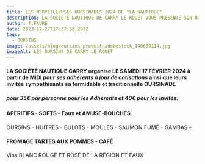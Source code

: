 ```yaml
---
title: LES MERVEILLEUSES OURSINADES 2024 DE "LA NAUTIQUE"
description: LA SOCIÉTÉ NAUTIQUE DE CARRY LE ROUET VOUS PRESENTE SON OURSINADE 2024
author: f.FAURE
date: 2023-12-27T17:37:58.207Z
tags:
  - OURSINS
image: /assets/blog/oursins-produit-adobestock_140669114.jpg
imageAlt: LES OURSINS DE CARRY LE ROUET
---
```

#### **LA SOCIÉTÉ NAUTIQUE CARRY** organise  **LE SAMEDI 17 FÉVRIER 2024** à partir de **MIDI** pour *ses adhérents à jour de cotisations* ainsi que leurs invités sympathisants sa formidable et traditionnelle **OURSINADE** 

##### pour 35€ par personne pour les Adhérents et 40€ pour les invités:

#### APERITIFS - SOFTS - Eaux et AMUSE-BOUCHES

#### 
OURSINS - HUITRES - BULOTS - MOULES - SAUMON FUMÉ - GAMBAS - 

#### FROMAGE TARTES AUX POMMES - CAFÉ

#### 
Vins BLANC ROUGE ET ROSÉ DE LA RÉGION ET EAUX